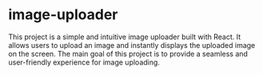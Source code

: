 # image-uploader
 This project is a simple and intuitive image uploader built with React. It allows users to upload an image and instantly displays the uploaded image on the screen. The main goal of this project is to provide a seamless and user-friendly experience for image uploading.
